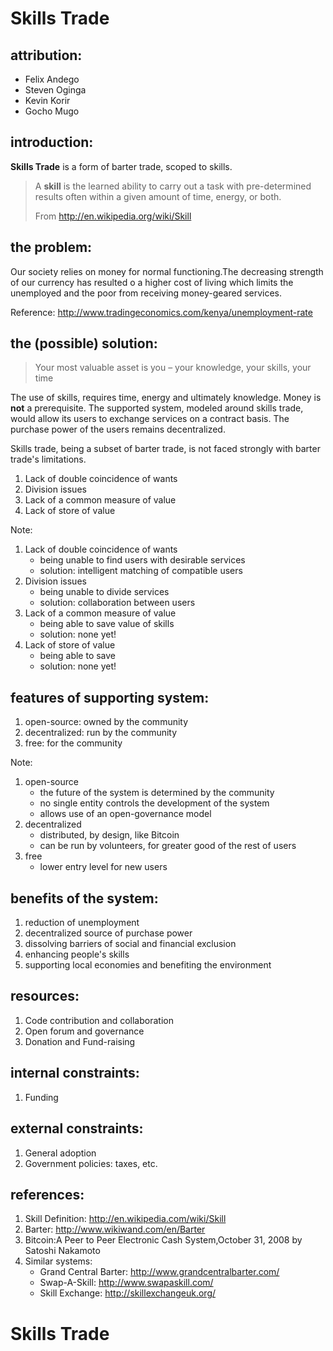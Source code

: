 # Skills Trade



## attribution:

* Felix Andego
* Steven Oginga
* Kevin Korir
* Gocho Mugo



## introduction:

**Skills Trade** is a form of barter trade, scoped to skills.

> A **skill** is the learned ability to carry out a task with
> pre-determined results often within a given amount of time, energy, or
> both.
>
> From http://en.wikipedia.org/wiki/Skill



## the problem:

Our society relies on money for normal functioning.The decreasing strength of our currency has resulted o a higher cost of living which limits the unemployed and the poor from receiving money-geared services.

Reference: http://www.tradingeconomics.com/kenya/unemployment-rate


<!-- .slide: data-background="/res/federal-reserve-bank.jpg" data-background-size="600px" -->


## the (possible) solution:
> Your most valuable asset is you – your knowledge, your skills, your time

The use of skills, requires time, energy and ultimately knowledge. Money is **not** a prerequisite. The supported system, modeled around skills trade, would allow its users to exchange services on a contract basis. The purchase power of the users remains decentralized.



Skills trade, being a subset of barter trade, is not faced strongly with barter trade's limitations.

1. Lack of double coincidence of wants <!-- .element: class="fragment" data-fragment-index="1" -->
1. Division issues <!-- .element: class="fragment" data-fragment-index="2" -->
1. Lack of a common measure of value <!-- .element: class="fragment" data-fragment-index="3" -->
1. Lack of store of value <!-- .element: class="fragment" data-fragment-index="4" -->

Note:
1. Lack of double coincidence of wants
    - being unable to find users with desirable services
    - solution: intelligent matching of compatible users
1. Division issues
    - being unable to divide services
    - solution: collaboration between users
1. Lack of a common measure of value
    - being able to save value of skills
    - solution: none yet!
1. Lack of store of value
    - being able to save
    - solution: none yet!



## features of supporting system:

1. open-source: owned by the community <!-- .element: class="fragment" data-fragment-index="1" -->
1. decentralized: run by the community <!-- .element: class="fragment" data-fragment-index="2" -->
1. free: for the community <!-- .element: class="fragment" data-fragment-index="3" -->

Note:
1. open-source
    - the future of the system is determined by the community
    - no single entity controls the development of the system
    - allows use of an open-governance model
1. decentralized
    - distributed, by design, like Bitcoin
    - can be run by volunteers, for greater good of the rest of users
1. free
    - lower entry level for new users



## benefits of the system:

1. reduction of unemployment <!-- .element: class="fragment" data-fragment-index="1" -->
1. decentralized source of purchase power <!-- .element: class="fragment" data-fragment-index="2" -->
1. dissolving barriers of social and financial exclusion <!-- .element: class="fragment" data-fragment-index="2" -->
1. enhancing people's skills <!-- .element: class="fragment" data-fragment-index="2" -->
1. supporting local economies and benefiting the environment <!-- .element: class="fragment" data-fragment-index="2" -->



## resources:

1. Code contribution and collaboration <!-- .element: class="fragment" data-fragment-index="1" -->
1. Open forum and governance <!-- .element: class="fragment" data-fragment-index="2" -->
1. Donation and Fund-raising <!-- .element: class="fragment" data-fragment-index="3" -->



## internal constraints:

1. Funding <!-- .element: class="fragment" data-fragment-index="1" -->


## external constraints:

1. General adoption  <!-- .element: class="fragment" data-fragment-index="1" -->
1. Government policies: taxes, etc.  <!-- .element: class="fragment" data-fragment-index="2" -->



## references:

1. Skill Definition: http://en.wikipedia.com/wiki/Skill
1. Barter: http://www.wikiwand.com/en/Barter
1. Bitcoin:A Peer to Peer Electronic Cash System,October 31, 2008 by Satoshi Nakamoto
1. Similar systems:
    * Grand Central Barter: http://www.grandcentralbarter.com/
    * Swap-A-Skill: http://www.swapaskill.com/
    * Skill Exchange: http://skillexchangeuk.org/



# Skills Trade
